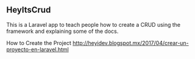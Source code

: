 
## HeyItsCrud
This is a Laravel app to teach people how to create a CRUD using the framework and explaining some of the docs.

How to Create the Project
http://heyidev.blogspot.mx/2017/04/crear-un-proyecto-en-laravel.html

